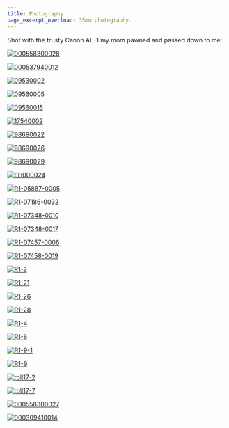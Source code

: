 ```yaml
---
title: Photography
page_excerpt_overload: 35mm photography.
---
```


Shot with the trusty Canon AE-1 my mom pawned and passed down to me:

[![000558300028](/rm_ation/images/000558300028.jpg)](/rm_ation/images/000558300028.jpg)

[![000537940012](/rm_ation/images/000537940012.jpg)](/rm_ation/images/000537940012.jpg)

[![09530002](/rm_ation/images/09530002.jpg)](/rm_ation/images/09530002.jpg)

[![09560005](/rm_ation/images/09560005.jpg)](/rm_ation/images/09560005.jpg)

[![09560015](/rm_ation/images/09560015.jpg)](/rm_ation/images/09560015.jpg)

[![17540002](/rm_ation/images/17540002.jpg)](/rm_ation/images/17540002.jpg)

[![98690022](/rm_ation/images/98690022.jpg)](/rm_ation/images/98690022.jpg)

[![98690026](/rm_ation/images/98690026.jpg)](/rm_ation/images/98690026.jpg)

[![98690029](/rm_ation/images/98690029.jpg)](/rm_ation/images/98690029.jpg)

[![FH000024](/rm_ation/images/FH000024.jpg)](/rm_ation/images/FH000024.jpg)

[![R1-05887-0005](/rm_ation/images/R1-05887-0005.jpg)](/rm_ation/images//R1-05887-0005.jpg)

[![R1-07186-0032](/rm_ation/images/R1-07186-0032.jpg)](/rm_ation/images//R1-07186-0032.jpg)

[![R1-07348-0010](/rm_ation/images/R1-07348-0010.jpg)](/rm_ation/images//R1-07348-0010.jpg)

[![R1-07348-0017](/rm_ation/images/R1-07348-0017.jpg)](/rm_ation/images//R1-07348-0017.jpg)

[![R1-07457-0006](/rm_ation/images/R1-07457-0006.jpg)](/rm_ation/images//R1-07457-0006.jpg)

[![R1-07458-0019](/rm_ation/images/R1-07458-0019.jpg)](/rm_ation/images//R1-07458-0019.jpg)

[![R1-2](/rm_ation/images/R1-2.jpg)](/rm_ation/images/R1-2.jpg)

[![R1-21](/rm_ation/images/R1-21.jpg)](/rm_ation/images/R1-21.jpg)

[![R1-26](/rm_ation/images/R1-26.jpg)](/rm_ation/images/R1-26.jpg)

[![R1-28](/rm_ation/images/R1-28.jpg)](/rm_ation/images/R1-28.jpg)

[![R1-4](/rm_ation/images/R1-4.jpg)](/rm_ation/images/R1-4.jpg)

[![R1-6](/rm_ation/images/R1-6.jpg)](/rm_ation/images/R1-6.jpg)

[![R1-9-1](/rm_ation/images/R1-9-1.jpg)](/assets/R1-9-1.jpg)

[![R1-9](/rm_ation/images/R1-9.jpg)](/rm_ation/images/R1-9.jpg)

[![roll17-2](/rm_ation/images/roll17-2.jpg)](/rm_ation/images/roll17-2.jpg)

[![roll17-7](/rm_ation/images/roll17-7.jpg)](/rm_ation/images/roll17-7.jpg)

[![000558300027](/rm_ation/images/000558300027.jpg)](/rm_ation/images/000558300027.jpg)

[![000309410014](/rm_ation/images/000309410014.jpg)](/rm_ation/images/000309410014.jpg)
